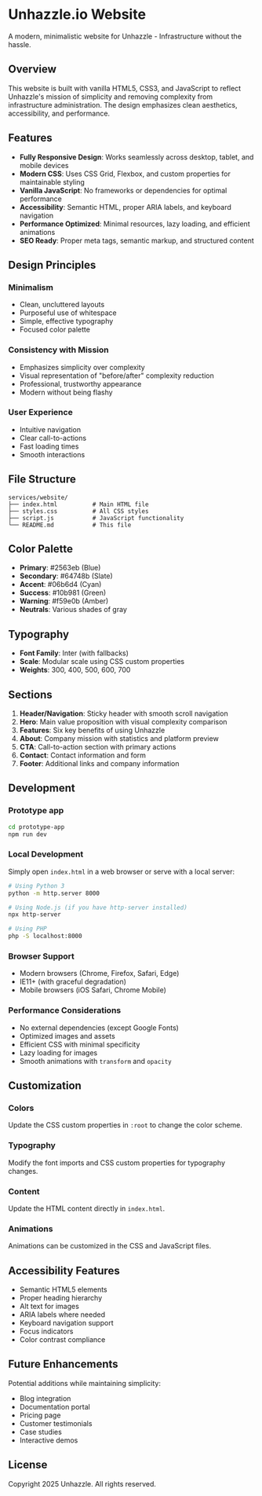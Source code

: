 # Unhazzle.io Website

A modern, minimalistic website for Unhazzle - Infrastructure without the hassle.

## Overview

This website is built with vanilla HTML5, CSS3, and JavaScript to reflect Unhazzle's mission of simplicity and removing complexity from infrastructure administration. The design emphasizes clean aesthetics, accessibility, and performance.

## Features

- **Fully Responsive Design**: Works seamlessly across desktop, tablet, and mobile devices
- **Modern CSS**: Uses CSS Grid, Flexbox, and custom properties for maintainable styling
- **Vanilla JavaScript**: No frameworks or dependencies for optimal performance
- **Accessibility**: Semantic HTML, proper ARIA labels, and keyboard navigation
- **Performance Optimized**: Minimal resources, lazy loading, and efficient animations
- **SEO Ready**: Proper meta tags, semantic markup, and structured content

## Design Principles

### Minimalism
- Clean, uncluttered layouts
- Purposeful use of whitespace
- Simple, effective typography
- Focused color palette

### Consistency with Mission
- Emphasizes simplicity over complexity
- Visual representation of "before/after" complexity reduction
- Professional, trustworthy appearance
- Modern without being flashy

### User Experience
- Intuitive navigation
- Clear call-to-actions
- Fast loading times
- Smooth interactions

## File Structure

```
services/website/
├── index.html          # Main HTML file
├── styles.css          # All CSS styles
├── script.js           # JavaScript functionality
└── README.md           # This file
```

## Color Palette

- **Primary**: #2563eb (Blue)
- **Secondary**: #64748b (Slate)
- **Accent**: #06b6d4 (Cyan)
- **Success**: #10b981 (Green)
- **Warning**: #f59e0b (Amber)
- **Neutrals**: Various shades of gray

## Typography

- **Font Family**: Inter (with fallbacks)
- **Scale**: Modular scale using CSS custom properties
- **Weights**: 300, 400, 500, 600, 700

## Sections

1. **Header/Navigation**: Sticky header with smooth scroll navigation
2. **Hero**: Main value proposition with visual complexity comparison
3. **Features**: Six key benefits of using Unhazzle
4. **About**: Company mission with statistics and platform preview
5. **CTA**: Call-to-action section with primary actions
6. **Contact**: Contact information and form
7. **Footer**: Additional links and company information

## Development

### Prototype app 

```bash
cd prototype-app
npm run dev
```

### Local Development

Simply open `index.html` in a web browser or serve with a local server:

```bash
# Using Python 3
python -m http.server 8000

# Using Node.js (if you have http-server installed)
npx http-server

# Using PHP
php -S localhost:8000
```

### Browser Support

- Modern browsers (Chrome, Firefox, Safari, Edge)
- IE11+ (with graceful degradation)
- Mobile browsers (iOS Safari, Chrome Mobile)

### Performance Considerations

- No external dependencies (except Google Fonts)
- Optimized images and assets
- Efficient CSS with minimal specificity
- Lazy loading for images
- Smooth animations with `transform` and `opacity`

## Customization

### Colors
Update the CSS custom properties in `:root` to change the color scheme.

### Typography
Modify the font imports and CSS custom properties for typography changes.

### Content
Update the HTML content directly in `index.html`.

### Animations
Animations can be customized in the CSS and JavaScript files.

## Accessibility Features

- Semantic HTML5 elements
- Proper heading hierarchy
- Alt text for images
- ARIA labels where needed
- Keyboard navigation support
- Focus indicators
- Color contrast compliance

## Future Enhancements

Potential additions while maintaining simplicity:

- Blog integration
- Documentation portal
- Pricing page
- Customer testimonials
- Case studies
- Interactive demos

## License

Copyright 2025 Unhazzle. All rights reserved.
